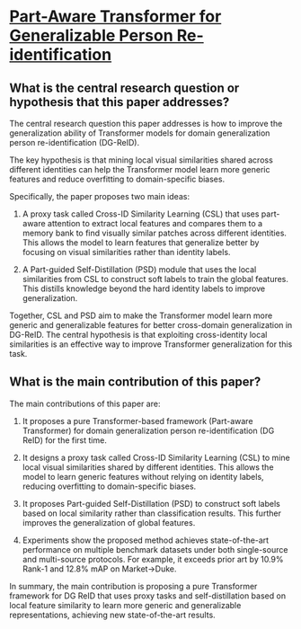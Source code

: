 # [Part-Aware Transformer for Generalizable Person Re-identification](https://arxiv.org/abs/2308.03322)

## What is the central research question or hypothesis that this paper addresses?

 The central research question this paper addresses is how to improve the generalization ability of Transformer models for domain generalization person re-identification (DG-ReID). 

The key hypothesis is that mining local visual similarities shared across different identities can help the Transformer model learn more generic features and reduce overfitting to domain-specific biases.

Specifically, the paper proposes two main ideas:

1) A proxy task called Cross-ID Similarity Learning (CSL) that uses part-aware attention to extract local features and compares them to a memory bank to find visually similar patches across different identities. This allows the model to learn features that generalize better by focusing on visual similarities rather than identity labels.

2) A Part-guided Self-Distillation (PSD) module that uses the local similarities from CSL to construct soft labels to train the global features. This distills knowledge beyond the hard identity labels to improve generalization.

Together, CSL and PSD aim to make the Transformer model learn more generic and generalizable features for better cross-domain generalization in DG-ReID. The central hypothesis is that exploiting cross-identity local similarities is an effective way to improve Transformer generalization for this task.


## What is the main contribution of this paper?

 The main contributions of this paper are:

1. It proposes a pure Transformer-based framework (Part-aware Transformer) for domain generalization person re-identification (DG ReID) for the first time. 

2. It designs a proxy task called Cross-ID Similarity Learning (CSL) to mine local visual similarities shared by different identities. This allows the model to learn generic features without relying on identity labels, reducing overfitting to domain-specific biases.

3. It proposes Part-guided Self-Distillation (PSD) to construct soft labels based on local similarity rather than classification results. This further improves the generalization of global features.

4. Experiments show the proposed method achieves state-of-the-art performance on multiple benchmark datasets under both single-source and multi-source protocols. For example, it exceeds prior art by 10.9% Rank-1 and 12.8% mAP on Market→Duke.

In summary, the main contribution is proposing a pure Transformer framework for DG ReID that uses proxy tasks and self-distillation based on local feature similarity to learn more generic and generalizable representations, achieving new state-of-the-art results.
